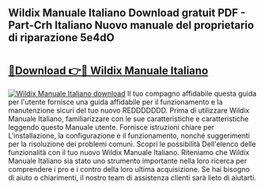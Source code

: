 ## Wildix Manuale Italiano Download gratuit PDF - Part-Crh Italiano Nuovo manuale del proprietario di riparazione 5e4dO

# <h2><a href="http://dfb99x.blite.top/?on=Wildix+Manuale+Italiano">🔗Download 👉🔴 Wildix Manuale Italiano</a></h2>

[![Wildix Manuale Italiano download](https://i.imgur.com/lujVjoI.png)](http://dfb99x.blite.top/?on=Wildix+Manuale+Italiano)
Il tuo compagno affidabile questa guida per l'utente fornisce una guida affidabile per il funzionamento e la manutenzione sicuri del tuo nuovo REDDDDDDD. Prima di utilizzare Wildix Manuale Italiano, familiarizzare con le sue caratteristiche e caratteristiche leggendo questo Manuale utente. Fornisce istruzioni chiare per L'installazione, la configurazione e il funzionamento, nonché suggerimenti per la risoluzione dei problemi comuni. Scopri le possibilità Dell'elenco delle funzionalità con il tuo nuovo Wildix Manuale Italiano. Riteniamo che Wildix Manuale Italiano sia stato uno strumento importante nella loro ricerca per comprendere i pro e i contro della loro ultima acquisizione. Se hai bisogno di aiuto o chiarimenti, il nostro team di assistenza clienti sarà lieto di aiutarti.
